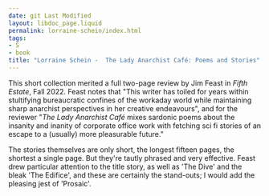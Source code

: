 ```yaml
---
date: git Last Modified
layout: libdoc_page.liquid
permalink: lorraine-schein/index.html
tags:
- S
- book
title: "Lorraine Schein -  The Lady Anarchist Café: Poems and Stories"
---
```


This short collection merited a full two-page review by Jim Feast in _Fifth Estate_, Fall 2022. Feast notes that "This writer has toiled for years within stultifying bureaucratic confines of the workaday world while maintaining sharp anarchist perspectives in her creative endeavours", and for the reviewer "_The Lady Anarchist Café_ mixes sardonic poems about the insanity and inanity of corporate office work with fetching sci fi stories of an escape to a (usually) more pleasurable future."

The stories themselves are only short, the longest fifteen pages, the shortest a single page. But they're tautly phrased and very effective. Feast drew particular attention to the title story, as well as 'The Dive' and the bleak 'The Edifice', and these are certainly the stand-outs; I would add the pleasing jest of 'Prosaic'.